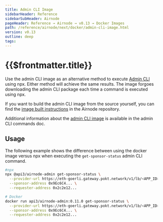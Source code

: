 ```yaml
---
title: Admin CLI Image
sidebarHeader: Reference
sidebarSubHeader: Airnode
pageHeader: Reference → Airnode → v0.13 → Docker Images
path: /reference/airnode/next/docker/admin-cli-image.html
version: v0.13
outline: deep
tags:
---
```


<VersionWarning/>

<PageHeader/>

<SearchHighlight/>

<FlexStartTag/>

# {{$frontmatter.title}}

<!-- TODO: link [docker hub](https://hub.docker.com/r/api3/airnode-admin) once image is published -->
<!-- TODO: link [Airnode repository](https://github.com/api3dao/airnode/tree/v0.12/packages/airnode-admin/docker) once image is published -->

Use the admin CLI image as an alternative method to execute
[Admin CLI](/reference/airnode/next/packages/admin-cli.md) using npx. Either
method will achieve the same results. The image forgoes downloading the admin
CLI package each time a command is executed using npx.

If you want to build the admin CLI image from the source yourself, you can find
the
[image built instructions](https://github.com/api3dao/airnode/tree/v0.12/packages/airnode-admin/docker)
in the Airnode repository.

Additional information about the
[admin CLI image](/reference/airnode/next/packages/admin-cli.md#using-docker) is
available in the admin CLI commands doc.

## Usage

The following example shows the difference between using the docker image versus
npx when executing the `get-sponsor-status` admin CLI command.

```sh
#npx
npx @api3/airnode-admin get-sponsor-status \
  --provider-url https://eth-goerli.gateway.pokt.network/v1/lb/<APP_ID> \
  --sponsor-address 0x9Ec6C4... \
  --requester-address 0x2c2e12...

# Docker
docker run api3/airnode-admin:0.11.0 get-sponsor-status \
  --provider-url https://eth-goerli.gateway.pokt.network/v1/lb/<APP_ID> \
  --sponsor-address 0x9Ec6C4... \
  --requester-address 0x2c2e12...
```

<FlexEndTag/>
